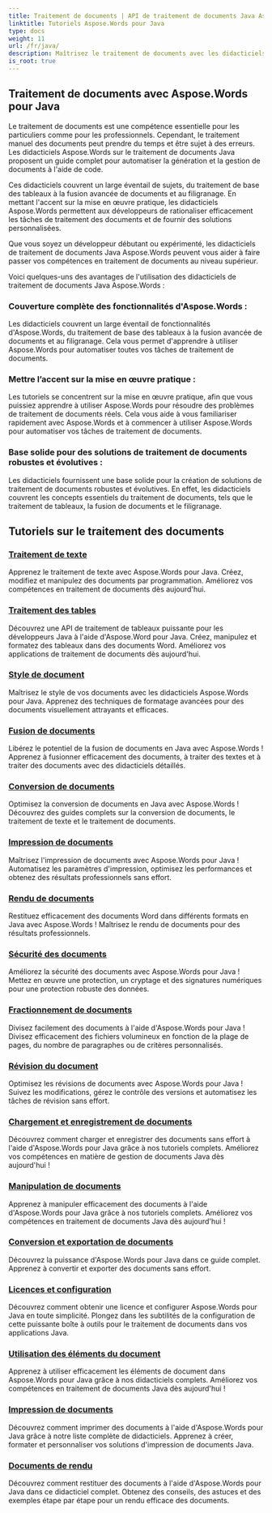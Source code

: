 ```yaml
---
title: Traitement de documents | API de traitement de documents Java Aspose.Words
linktitle: Tutoriels Aspose.Words pour Java
type: docs
weight: 11
url: /fr/java/
description: Maîtrisez le traitement de documents avec les didacticiels Java Aspose.Words. Apprenez le traitement de texte, le traitement de tableaux, la fusion et bien plus encore. Automatisez efficacement les tâches documentaires.
is_root: true
---
```

## Traitement de documents avec Aspose.Words pour Java
Le traitement de documents est une compétence essentielle pour les particuliers comme pour les professionnels. Cependant, le traitement manuel des documents peut prendre du temps et être sujet à des erreurs. Les didacticiels Aspose.Words sur le traitement de documents Java proposent un guide complet pour automatiser la génération et la gestion de documents à l'aide de code.

Ces didacticiels couvrent un large éventail de sujets, du traitement de base des tableaux à la fusion avancée de documents et au filigranage. En mettant l'accent sur la mise en œuvre pratique, les didacticiels Aspose.Words permettent aux développeurs de rationaliser efficacement les tâches de traitement des documents et de fournir des solutions personnalisées.

Que vous soyez un développeur débutant ou expérimenté, les didacticiels de traitement de documents Java Aspose.Words peuvent vous aider à faire passer vos compétences en traitement de documents au niveau supérieur.

Voici quelques-uns des avantages de l'utilisation des didacticiels de traitement de documents Java Aspose.Words :

### Couverture complète des fonctionnalités d'Aspose.Words : 
Les didacticiels couvrent un large éventail de fonctionnalités d'Aspose.Words, du traitement de base des tableaux à la fusion avancée de documents et au filigranage. Cela vous permet d'apprendre à utiliser Aspose.Words pour automatiser toutes vos tâches de traitement de documents.
### Mettre l’accent sur la mise en œuvre pratique : 
Les tutoriels se concentrent sur la mise en œuvre pratique, afin que vous puissiez apprendre à utiliser Aspose.Words pour résoudre des problèmes de traitement de documents réels. Cela vous aide à vous familiariser rapidement avec Aspose.Words et à commencer à utiliser Aspose.Words pour automatiser vos tâches de traitement de documents.
### Base solide pour des solutions de traitement de documents robustes et évolutives :
Les didacticiels fournissent une base solide pour la création de solutions de traitement de documents robustes et évolutives. En effet, les didacticiels couvrent les concepts essentiels du traitement de documents, tels que le traitement de tableaux, la fusion de documents et le filigranage.
## Tutoriels sur le traitement des documents
### [Traitement de texte](./word-processing/) 
Apprenez le traitement de texte avec Aspose.Words pour Java. Créez, modifiez et manipulez des documents par programmation. Améliorez vos compétences en traitement de documents dès aujourd'hui.
### [Traitement des tables](./table-processing/)
Découvrez une API de traitement de tableaux puissante pour les développeurs Java à l'aide d'Aspose.Word pour Java. Créez, manipulez et formatez des tableaux dans des documents Word. Améliorez vos applications de traitement de documents dès aujourd'hui.
### [Style de document](./document-styling/)
Maîtrisez le style de vos documents avec les didacticiels Aspose.Words pour Java. Apprenez des techniques de formatage avancées pour des documents visuellement attrayants et efficaces. 
### [Fusion de documents](./document-merging/)
Libérez le potentiel de la fusion de documents en Java avec Aspose.Words ! Apprenez à fusionner efficacement des documents, à traiter des textes et à traiter des documents avec des didacticiels détaillés. 
### [Conversion de documents](./document-converting/)
Optimisez la conversion de documents en Java avec Aspose.Words ! Découvrez des guides complets sur la conversion de documents, le traitement de texte et le traitement de documents.
### [Impression de documents](./document-printing/)
Maîtrisez l'impression de documents avec Aspose.Words pour Java ! Automatisez les paramètres d'impression, optimisez les performances et obtenez des résultats professionnels sans effort.
### [Rendu de documents](./document-rendering/)
Restituez efficacement des documents Word dans différents formats en Java avec Aspose.Words ! Maîtrisez le rendu de documents pour des résultats professionnels.
### [Sécurité des documents](./document-security/)
Améliorez la sécurité des documents avec Aspose.Words pour Java ! Mettez en œuvre une protection, un cryptage et des signatures numériques pour une protection robuste des données. 
### [Fractionnement de documents](./document-splitting/)
Divisez facilement des documents à l'aide d'Aspose.Words pour Java ! Divisez efficacement des fichiers volumineux en fonction de la plage de pages, du nombre de paragraphes ou de critères personnalisés.
### [Révision du document](./document-revision/)
Optimisez les révisions de documents avec Aspose.Words pour Java ! Suivez les modifications, gérez le contrôle des versions et automatisez les tâches de révision sans effort. 
### [Chargement et enregistrement de documents](./document-loading-and-saving/)
Découvrez comment charger et enregistrer des documents sans effort à l'aide d'Aspose.Words pour Java grâce à nos tutoriels complets. Améliorez vos compétences en matière de gestion de documents Java dès aujourd'hui !
### [Manipulation de documents](./document-manipulation/)
Apprenez à manipuler efficacement des documents à l'aide d'Aspose.Words pour Java grâce à nos tutoriels complets. Améliorez vos compétences en traitement de documents Java dès aujourd'hui !
### [Conversion et exportation de documents](./document-conversion-and-export/)
Découvrez la puissance d'Aspose.Words pour Java dans ce guide complet. Apprenez à convertir et exporter des documents sans effort.
### [Licences et configuration](./licensing-and-configuration/)
Découvrez comment obtenir une licence et configurer Aspose.Words pour Java en toute simplicité. Plongez dans les subtilités de la configuration de cette puissante boîte à outils pour le traitement de documents dans vos applications Java.
### [Utilisation des éléments du document](./using-document-elements/)
Apprenez à utiliser efficacement les éléments de document dans Aspose.Words pour Java grâce à nos didacticiels complets. Améliorez vos compétences en traitement de documents Java dès aujourd'hui !
### [Impression de documents](./printing-documents/)
Découvrez comment imprimer des documents à l'aide d'Aspose.Words pour Java grâce à notre liste complète de didacticiels. Apprenez à créer, formater et personnaliser vos solutions d'impression de documents Java.
### [Documents de rendu](./rendering-documents/)
Découvrez comment restituer des documents à l'aide d'Aspose.Words pour Java dans ce didacticiel complet. Obtenez des conseils, des astuces et des exemples étape par étape pour un rendu efficace des documents.